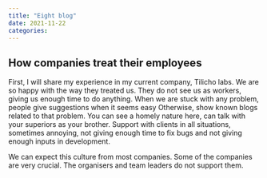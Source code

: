 ```yaml
---
title: "Eight blog"
date: 2021-11-22
categories:
---
```


## How companies treat their employees

First, I will share my experience in my current company, Tilicho labs. We are so happy with the way they treated us. They do not see us as workers, giving us enough time to do anything. When we are stuck with any problem, people give suggestions when it seems easy Otherwise, show known blogs related to that problem. You can see a homely nature here, can talk with your superiors as your brother. Support with clients in all situations, sometimes annoying, not giving enough time to fix bugs and not giving enough inputs in development.

We can expect this culture from most companies. Some of the companies are very crucial. The organisers and team leaders do not support them.